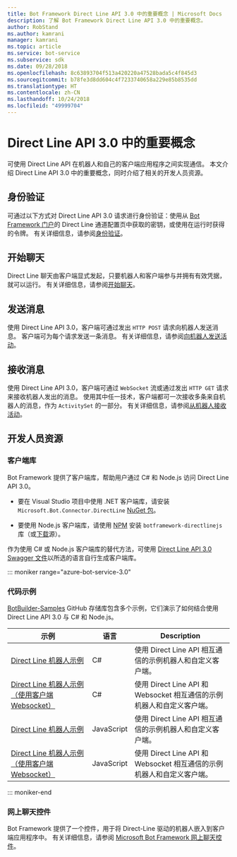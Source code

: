 ```yaml
---
title: Bot Framework Direct Line API 3.0 中的重要概念 | Microsoft Docs
description: 了解 Bot Framework Direct Line API 3.0 中的重要概念。
author: RobStand
ms.author: kamrani
manager: kamrani
ms.topic: article
ms.service: bot-service
ms.subservice: sdk
ms.date: 09/28/2018
ms.openlocfilehash: 8c63893704f513a420220a47528bada5c4f845d3
ms.sourcegitcommit: b78fe3d8dd604c4f7233740658a229e85b8535dd
ms.translationtype: HT
ms.contentlocale: zh-CN
ms.lasthandoff: 10/24/2018
ms.locfileid: "49999704"
---
```

# <a name="key-concepts-in-direct-line-api-30"></a>Direct Line API 3.0 中的重要概念

可使用 Direct Line API 在机器人和自己的客户端应用程序之间实现通信。 本文介绍 Direct Line API 3.0 中的重要概念，同时介绍了相关的开发人员资源。

## <a name="authentication"></a>身份验证

可通过以下方式对 Direct Line API 3.0 请求进行身份验证：使用从 <a href="https://dev.botframework.com/" target="_blank">Bot Framework 门户</a>的 Direct Line 通道配置页中获取的密钥，或使用在运行时获得的令牌。 有关详细信息，请参阅[身份验证](bot-framework-rest-direct-line-3-0-authentication.md)。

## <a name="starting-a-conversation"></a>开始聊天

Direct Line 聊天由客户端显式发起，只要机器人和客户端参与并拥有有效凭据，就可以运行。 有关详细信息，请参阅[开始聊天](bot-framework-rest-direct-line-3-0-start-conversation.md)。

## <a name="sending-messages"></a>发送消息

使用 Direct Line API 3.0，客户端可通过发出 `HTTP POST` 请求向机器人发送消息。 客户端可为每个请求发送一条消息。 有关详细信息，请参阅[向机器人发送活动](bot-framework-rest-direct-line-3-0-send-activity.md)。

## <a name="receiving-messages"></a>接收消息

使用 Direct Line API 3.0，客户端可通过 `WebSocket` 流或通过发出 `HTTP GET` 请求来接收机器人发出的消息。 使用其中任一技术，客户端都可一次接收多条来自机器人的消息，作为 `ActivitySet` 的一部分。 有关详细信息，请参阅[从机器人接收活动](bot-framework-rest-direct-line-3-0-receive-activities.md)。

## <a name="developer-resources"></a>开发人员资源

### <a name="client-libraries"></a>客户端库

Bot Framework 提供了客户端库，帮助用户通过 C# 和 Node.js 访问 Direct Line API 3.0。 

- 要在 Visual Studio 项目中使用 .NET 客户端库，请安装 `Microsoft.Bot.Connector.DirectLine` <a href="https://www.nuget.org/packages/Microsoft.Bot.Connector.DirectLine" target="_blank">NuGet 包</a>。 

- 要使用 Node.js 客户端库，请使用 <a href="https://www.npmjs.com/package/botframework-directlinejs" target="_blank">NPM</a> 安装 `botframework-directlinejs` 库（或<a href="https://github.com/Microsoft/BotFramework-DirectLineJS" target="_blank">下载</a>源）。

作为使用 C# 或 Node.js 客户端库的替代方法，可使用 <a href="https://docs.botframework.com/en-us/restapi/directline3/swagger.json" target="_blank">Direct Line API 3.0 Swagger 文件</a>以所选的语言自行生成客户端库。

::: moniker range="azure-bot-service-3.0"

### <a name="sample-code"></a>代码示例

<a href="https://github.com/Microsoft/BotBuilder-Samples/tree/v3-sdk-samples" target="_blank">BotBuilder-Samples</a> GitHub 存储库包含多个示例，它们演示了如何结合使用 Direct Line API 3.0 与 C# 和 Node.js。

| 示例 | 语言 | Description |
|----|----|----|
| <a href="https://github.com/Microsoft/BotBuilder-Samples/tree/v3-sdk-samples/CSharp/core-DirectLine" target="_blank">Direct Line 机器人示例</a> | C# | 使用 Direct Line API 相互通信的示例机器人和自定义客户端。 |
| <a href="https://github.com/Microsoft/BotBuilder-Samples/tree/v3-sdk-samples/CSharp/core-DirectLineWebSockets" target="_blank">Direct Line 机器人示例（使用客户端 Websocket）</a> | C# | 使用 Direct Line API 和 Websocket 相互通信的示例机器人和自定义客户端。 |
| <a href="https://github.com/Microsoft/BotBuilder-Samples/tree/v3-sdk-samples/Node/core-DirectLine" target="_blank">Direct Line 机器人示例</a> | JavaScript | 使用 Direct Line API 相互通信的示例机器人和自定义客户端。 |
| <a href="https://github.com/Microsoft/BotBuilder-Samples/tree/v3-sdk-samples/Node/core-DirectLineWebSockets" target="_blank">Direct Line 机器人示例（使用客户端 Websocket）</a> | JavaScript | 使用 Direct Line API 和 Websocket 相互通信的示例机器人和自定义客户端。 |

::: moniker-end

### <a name="web-chat-control"></a>网上聊天控件 

Bot Framework 提供了一个控件，用于将 Direct-Line 驱动的机器人嵌入到客户端应用程序中。 有关详细信息，请参阅 <a href="https://github.com/Microsoft/BotFramework-WebChat" target="_blank">Microsoft Bot Framework 网上聊天控件</a>。
